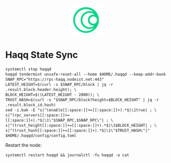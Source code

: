 <p align="center">
  <img height="100" height="auto" src="https://raw.githubusercontent.com/Nodeist/Kurulumlar/main/logos/haqq.png">
</p>


# Haqq State Sync
```
systemctl stop haqqd
haqqd tendermint unsafe-reset-all --home $HOME/.haqqd --keep-addr-book
SNAP_RPC="https://rpc-haqq.nodeist.net:443"
LATEST_HEIGHT=$(curl -s $SNAP_RPC/block | jq -r .result.block.header.height); \
BLOCK_HEIGHT=$((LATEST_HEIGHT - 2000)); \
TRUST_HASH=$(curl -s "$SNAP_RPC/block?height=$BLOCK_HEIGHT" | jq -r .result.block_id.hash)
sed -i.bak -E "s|^(enable[[:space:]]+=[[:space:]]+).*$|\1true| ; \
s|^(rpc_servers[[:space:]]+=[[:space:]]+).*$|\1\"$SNAP_RPC,$SNAP_RPC\"| ; \
s|^(trust_height[[:space:]]+=[[:space:]]+).*$|\1$BLOCK_HEIGHT| ; \
s|^(trust_hash[[:space:]]+=[[:space:]]+).*$|\1\"$TRUST_HASH\"|" $HOME/.haqqd/config/config.toml
```

Restart the node:
```
systemctl restart haqqd && journalctl -fu haqqd -o cat
```
